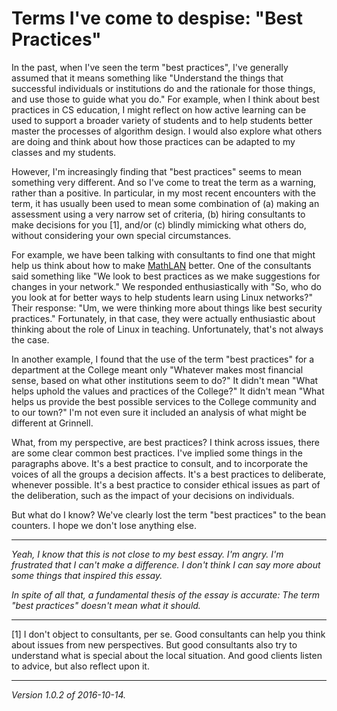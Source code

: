 Terms I've come to despise: "Best Practices"
============================================

In the past, when I've seen the term "best practices", I've generally
assumed that it means something like "Understand the things that
successful individuals or institutions do and the rationale for those
things, and use those to guide what you do."  For example, when I
think about best practices in CS education, I might reflect on how
active learning can be used to support a broader variety of students
and to help students better master the processes of algorithm design.
I would also explore what others are doing and think about how those
practices can be adapted to my classes and my students.

However, I'm increasingly finding that "best practices" seems to mean
something very different.  And so I've come to treat the term as a
warning, rather than a positive.  In particular, in my most recent
encounters with the term, it has usually been used to mean some
combination of (a) making an assessment using a very narrow set of
criteria, (b) hiring consultants to make decisions for you [1], and/or
(c) blindly mimicking what others do, without considering your own
special circumstances.

For example, we have been talking with consultants to find one that
might help us think about how to make [MathLAN](mathlan.html) better.
One of the consultants said something like "We look to best practices
as we make suggestions for changes in your network."  We responded
enthusiastically with "So, who do you look at for better ways to help
students learn using Linux networks?"  Their response: "Um, we were
thinking more about things like best security practices."  Fortunately,
in that case, they were actually enthusiastic about thinking about the
role of Linux in teaching.  Unfortunately, that's not always the case.

In another example, I found that the use of the term "best practices"
for a department at the College meant only "Whatever makes most financial
sense, based on what other institutions seem to do?"  It didn't mean
"What helps uphold the values and practices of the College?" 
It didn't mean "What helps us provide the best possible services
to the College community and to our town?"  I'm not even sure it included
an analysis of what might be different at Grinnell.

What, from my perspective, are best practices?  I think across issues,
there are some clear common best practices.  I've implied some things in
the paragraphs above.  It's a best practice to consult, and to incorporate
the voices of all the groups a decision affects.  It's a best practices
to deliberate, whenever possible.  It's a best practice to consider
ethical issues as part of the deliberation, such as the impact of your
decisions on individuals.

But what do I know?  We've clearly lost the term "best practices" to
the bean counters.  I hope we don't lose anything else.

---

*Yeah, I know that this is not close to my best essay.  I'm angry.  I'm
frustrated that I can't make a difference.  I don't think I can say more 
about some things that inspired this essay.*  

*In spite of all that, a fundamental thesis of the essay is
accurate: The term "best practices" doesn't mean what it should.*

---

[1] I don't object to consultants, per se.  Good consultants can help
you think about issues from new perspectives.  But good consultants
also try to understand what is special about the local situation.  And
good clients listen to advice, but also reflect upon it.

---

*Version 1.0.2 of 2016-10-14.*
